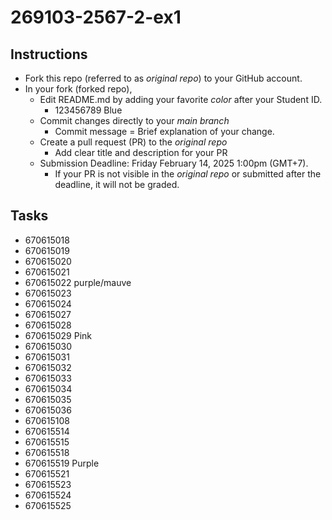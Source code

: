 # 269103-2567-2-ex1

## Instructions

* Fork this repo (referred to as *original repo*) to your GitHub account.
* In your fork (forked repo),
  * Edit README.md by adding your favorite *color* after your Student ID.
    * 123456789 Blue
  * Commit changes directly to your *main branch*
    * Commit message = Brief explanation of your change.
  * Create a pull request (PR) to the *original repo*
    * Add clear title and description for your PR
  * Submission Deadline: Friday February 14, 2025 1:00pm (GMT+7).
    * If your PR is not visible in the *original repo* or submitted after the deadline, it will not be graded.

## Tasks

* 670615018
* 670615019
* 670615020
* 670615021
* 670615022 purple/mauve
* 670615023
* 670615024
* 670615027
* 670615028
* 670615029 Pink
* 670615030
* 670615031
* 670615032
* 670615033
* 670615034
* 670615035
* 670615036
* 670615108
* 670615514
* 670615515
* 670615518
* 670615519 Purple
* 670615521
* 670615523
* 670615524
* 670615525
